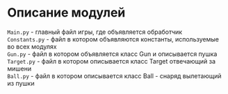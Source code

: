 # Описание модулей

```Main.py``` - главный файл игры, где объявляется обработчик \
```Constants.py``` - файл в котором объявляются константы, используемые во всех модулях \
```Gun.py``` - файл в котором объявляется класс Gun и описывается пушка \
```Target.py``` - файл в котором описывается класс Target отвечающий за мишени \
```Ball.py``` - файл в котором описывается класс Ball - снаряд вылетающий из пушки